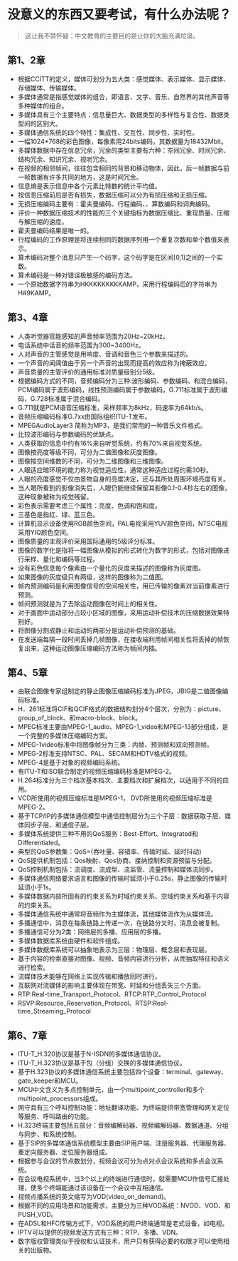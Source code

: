 # 没意义的东西又要考试，有什么办法呢？

> 这让我不禁怀疑：中文教育的主要目的是让你的大脑充满垃圾。

## 第1、2章

* 根据CCITT的定义，媒体可划分为五大类：感觉媒体、表示媒体、显示媒体、存储媒体、传输媒体。
* 多媒体通常是指感觉媒体的组合，即语言、文字、音乐、自然界的其他声音等多种媒体的组合。
* 多媒体具有三个主要特点：信息量巨大、数据类型的多样性与复合性、数据类型间的区别大。
* 多媒体通信系统的四个特性：集成性、交互性、同步性、实时性。
* 一幅1024*768的彩色图像，每像素用24bits编码，其数据量为18432Mbit。
* 多媒体数据中存在信息冗余，冗余的类型主要有六种：空间冗余、时间冗余、结构冗余、知识冗余、视听冗余。
* 在视频的相邻帧间，往往包含相同的背景和移动物体，因此，后一帧数据与前一帧数据有许多共同的地方，这是时间冗余。
* 信息熵是表示信息中各个元素比特数的统计平均值。
* 按信息压缩前后是否有损失，数据压缩可以分为有损压缩和无损压缩。
* 无损压缩编码主要有：霍夫曼编码、行程编码、、算数编码和词典编码。
* 评价一种数据压缩技术的性能的三个关键指标为数据压缩比、重现质量、压缩与解压缩的速度。
* 霍夫曼编码结果是唯一的。
* 行程编码的工作原理是将连续相同的数据序列用一个重复次数和单个数值来表示。
* 算术编码对整个消息只产生一个码字，这个码字是在区间[0,1)之间的一个实数。
* 算术编码是一种对错误极敏感的编码方法。
* 一个原始数据字符串为HKKKKKKKKKAMP，采用行程编码后的字符串为H#9KAMP。

## 第3、4章

* 人类听觉器官能感知的声音频率范围为20Hz~20kHz。
* 电话系统中话音的频率范围为300~3400Hz。
* 人对声音的主管感觉是用响度、音调和音色三个参数来描述的。
* 一个声音的闻阈值由于另一个声音的出现而提高的效应称为掩蔽效应。
* 声音质量的主管评价的通用标准对质量级别分5级。
* 根据编码方式的不同，音频编码分为三种:波形编码、参数编码、和混合编码，PCM编码属于波形编码，线性预测编码属于参数编码，G.711标准属于波形编码，G.728标准属于混合编码。
* G.711就是PCM语音压缩标准，采样频率为8kHz，码速率为64kb/s。
* 音频压缩编码标准G.7xx由国际组织ITU-T发布。
* MPEGAudioLayer3 简称为MP3，是我们常用的一种音乐文件格式。
* 比较波形编码与参数编码的优缺点。
* 人类获取的信息中约有16%来自听觉系统，约有70%来自视觉系统。
* 图像按亮度等级不同，可分为二值图像和灰度图像。
* 图像按空间维数的不同，可分为二维图像和三维图像。
* 人眼适应暗环境的能力称为视觉适应性，通常这种适应过程约需30秒。
* 人眼的亮度感觉不仅由景物自身的亮度决定，还与其所处周围环境亮度有关。
* 当人眼所看到的影像消失后，人眼仍能继续保留其影像0.1-0.4秒左右的图像，这种现象被称为视觉残留。
* 彩色表示需要考虑三个属性：亮度、色调和饱和度。
* 三基色是指红、绿、蓝三色。
* 计算机显示设备使用RGB颜色空间，PAL电视采用YUV颜色空间，NTSC电视采用YIQ颜色空间。
* 图像质量的主观评价采用国际通用的5级评分标准。
* 图像的数字化是指将一幅图像从模拟的形式转化为数字的形式，包括对图像进行采样、量化和编码等过程。
* 没有彩色信息每个像素由一个量化的灰度来描述的图像称为灰度图。
* 如果图像的灰度级只有两级，这样的图像称为二值图。
* 帧内预测编码是利用图像信号的空间相关性，用已传输的像素对当前像素进行预测。
* 帧间预测就是为了去除运动图像在时间上的相关性。
* 对于画面中运动部分占较小区域的图像，采用运动补偿技术的压缩数据效果特别好。
* 将图像分割成静止和运动的两部分是运动补偿预测的基础。
* 在发送端每隔一段时间丢掉几帧图像，在接收端利用帧间相关性将丢掉的帧恢复出来，这种运动图像压缩编码方法称为帧间内插。

## 第4、5章

* 由联合图像专家组制定的静止图像压缩编码标准为JPEG，JBIG是二值图像编码标准。
* H．261标准将CIF和QCIF格式的数据结构划分4个层次，分别为：picture、group_of_block、和macro-block、block。
* MPEG标准主要由MPEG-1_audio、MPEG-1_video和MPEG-13部分组成，是一个完整的多媒体压缩编码方案。
* MPEG-1video标准中将图像帧分为三类：内帧、预测帧和双向预测帧。 
* MPEG-2标准支持NTSC、PAL、SECAM和HDTV格式的视频。
* MPEG-4是基于对象的视频编码系统。
* 有ITU-T和ISO联合制定的视频压缩编码标准是MPEG-2。
* H.264标准分为三个档次基本档次、主要档次和扩展档次，以适用于不同的应用。
* VCD所使用的视频压缩标准是MPEG-1， DVD所使用的视频压缩标准是MPEG-2。 
* 基于TCP/IP的多媒体通信模型中通信控制层分为三个子层：数据获取子层、媒体同步子层、和通信子层。
* 多媒体系统提供三种不用的QoS服务：Best-Effort、Integrated和Differentiated。
* 典型的QoS参数集：QoS={吞吐量、容错率、传输时延、延时抖动}
* QoS提供机制包括：Qos映射、Qos协商、接纳控制和资源预留与分配。
* QoS控制机制包括：流调度、流成型、流监管、流量控制和媒体流同步。
* 多媒体通信网络要求语言和图像的传输时延须小于0.25s，静止图像的传输时延须小于1s。
* 多媒体数据内部所固有的约束关系为时域约束关系、空域约束关系和基于内容的约束关系。
* 多媒体通信系统中通常将音频作为主媒体流，其他媒体流作为从媒体流。
* 多播通信中，消息在每条链路上传递一次，在链路分叉时，消息会被复制。
* 多播通信可分为2类：网络层的多播、应用层的多播。
* 多媒体数据库系统由硬件和软件组成。
* 多媒体数据库系统可以抽象地表示为三层：物理层、概念层和表现层。
* 基于内容的检索直接对图像、视频、音频内容进行分析，从而抽取特征和语义进行检索。
* 流媒体技术能够在网络上实现传输和播放同时进行。
* 互联网对流媒体的影响主要体现在带宽、时延和分组丢失三个方面。
* RTP:Real-time_Transport_Protocol、RTCP:RTP_Control_Protocol
* RSVP:Resource_Reservation_Protocol、RTSP:Real-time_Streaming_Protocol

## 第6、7章

* ITU-T_H.320协议是基于N-ISDN的多媒体通信协议。
* ITU-T_H.323协议是基于包（分组）交换的多媒体通信协议。
* 基于H.323协议的多媒体通信系统主要包括四个设备：terminal、gateway、gate_keeper和MCU。
* MCU中文含义为多点控制单元，由一个multipoint_controller和多个multipoint_processors组成。
* 网守具有三个呼叫控制功能：地址翻译功能、为终端提供带宽管理和网关定位等服务、呼叫路由的功能。
* H.323终端主要包括五部分：音频编解码器、视频编解码器、数据通道、分组与同步、和系统控制。
* 基于SIP的多媒体通信系统模型主要由SIP用户端、注册服务器、代理服务器、重定向服务器、定位服务器组成。
* 根据参与会议的节点数划分，视频会议可分为点对点会议系统和多点会议系统。
* 在会议电视系统中，当3个以上的终端进行通信时，就需要MCU作信号汇接处理，使多个终端能通过该设备在一个会议中互相通信。
* 视频点播系统的英文缩写为VOD(video_on_demand)。
* 根据不同的应用场景和功能需求，主要分为三种VOD系统：NVOD、VOD、和PUSH_VOD。
* 在ADSL和HFC传输方式下，VOD系统的用户终端通常是老式设备，如电视。
* IPTV可以提供的视频发送方式有三种：RTP、多播、VDN。
* 数字版权管理类似于授权和认证技术，用户只有获得必要的权限才可以使用相关的出版物。
